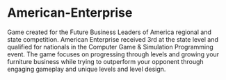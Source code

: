 # American-Enterprise
Game created for the Future Business Leaders of America regional and state competition. American Enterprise received 3rd at the state level and qualified for nationals in the Computer Game & Simulation Programming event. The game focuses on progressing through levels and growing your furniture business while trying to outperform your opponent through engaging gameplay and unique levels and level design.
